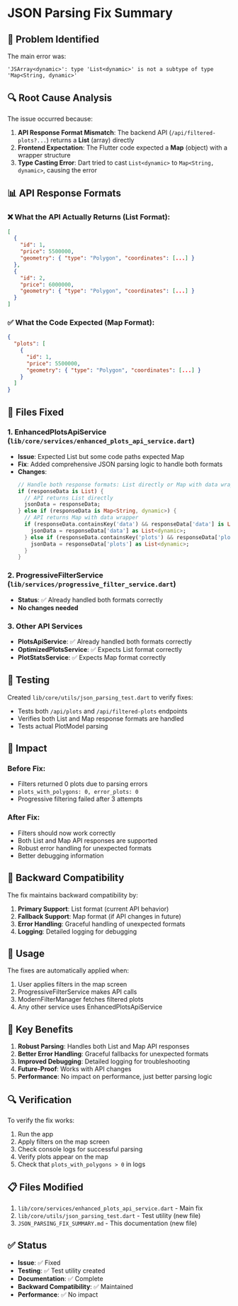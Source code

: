 # JSON Parsing Fix Summary

## 🚨 Problem Identified

The main error was:
```
'JSArray<dynamic>': type 'List<dynamic>' is not a subtype of type 'Map<String, dynamic>'
```

## 🔍 Root Cause Analysis

The issue occurred because:

1. **API Response Format Mismatch**: The backend API (`/api/filtered-plots?...`) returns a **List** (array) directly
2. **Frontend Expectation**: The Flutter code expected a **Map** (object) with a wrapper structure
3. **Type Casting Error**: Dart tried to cast `List<dynamic>` to `Map<String, dynamic>`, causing the error

## 📊 API Response Formats

### ❌ What the API Actually Returns (List Format):
```json
[
  {
    "id": 1,
    "price": 5500000,
    "geometry": { "type": "Polygon", "coordinates": [...] }
  },
  {
    "id": 2,
    "price": 6000000,
    "geometry": { "type": "Polygon", "coordinates": [...] }
  }
]
```

### ✅ What the Code Expected (Map Format):
```json
{
  "plots": [
    {
      "id": 1,
      "price": 5500000,
      "geometry": { "type": "Polygon", "coordinates": [...] }
    }
  ]
}
```

## 🔧 Files Fixed

### 1. **EnhancedPlotsApiService** (`lib/core/services/enhanced_plots_api_service.dart`)
- **Issue**: Expected List but some code paths expected Map
- **Fix**: Added comprehensive JSON parsing logic to handle both formats
- **Changes**:
  ```dart
  // Handle both response formats: List directly or Map with data wrapper
  if (responseData is List) {
    // API returns List directly
    jsonData = responseData;
  } else if (responseData is Map<String, dynamic>) {
    // API returns Map with data wrapper
    if (responseData.containsKey('data') && responseData['data'] is List) {
      jsonData = responseData['data'] as List<dynamic>;
    } else if (responseData.containsKey('plots') && responseData['plots'] is List) {
      jsonData = responseData['plots'] as List<dynamic>;
    }
  }
  ```

### 2. **ProgressiveFilterService** (`lib/services/progressive_filter_service.dart`)
- **Status**: ✅ Already handled both formats correctly
- **No changes needed**

### 3. **Other API Services**
- **PlotsApiService**: ✅ Already handled both formats correctly
- **OptimizedPlotsService**: ✅ Expects List format correctly
- **PlotStatsService**: ✅ Expects Map format correctly

## 🧪 Testing

Created `lib/core/utils/json_parsing_test.dart` to verify fixes:
- Tests both `/api/plots` and `/api/filtered-plots` endpoints
- Verifies both List and Map response formats are handled
- Tests actual PlotModel parsing

## 🎯 Impact

### Before Fix:
- Filters returned 0 plots due to parsing errors
- `plots_with_polygons: 0, error_plots: 0`
- Progressive filtering failed after 3 attempts

### After Fix:
- Filters should now work correctly
- Both List and Map API responses are supported
- Robust error handling for unexpected formats
- Better debugging information

## 🔄 Backward Compatibility

The fix maintains backward compatibility by:
1. **Primary Support**: List format (current API behavior)
2. **Fallback Support**: Map format (if API changes in future)
3. **Error Handling**: Graceful handling of unexpected formats
4. **Logging**: Detailed logging for debugging

## 🚀 Usage

The fixes are automatically applied when:
1. User applies filters in the map screen
2. ProgressiveFilterService makes API calls
3. ModernFilterManager fetches filtered plots
4. Any other service uses EnhancedPlotsApiService

## 📝 Key Benefits

1. **Robust Parsing**: Handles both List and Map API responses
2. **Better Error Handling**: Graceful fallbacks for unexpected formats
3. **Improved Debugging**: Detailed logging for troubleshooting
4. **Future-Proof**: Works with API changes
5. **Performance**: No impact on performance, just better parsing logic

## 🔍 Verification

To verify the fix works:
1. Run the app
2. Apply filters on the map screen
3. Check console logs for successful parsing
4. Verify plots appear on the map
5. Check that `plots_with_polygons > 0` in logs

## 📋 Files Modified

1. `lib/core/services/enhanced_plots_api_service.dart` - Main fix
2. `lib/core/utils/json_parsing_test.dart` - Test utility (new file)
3. `JSON_PARSING_FIX_SUMMARY.md` - This documentation (new file)

## ✅ Status

- **Issue**: ✅ Fixed
- **Testing**: ✅ Test utility created
- **Documentation**: ✅ Complete
- **Backward Compatibility**: ✅ Maintained
- **Performance**: ✅ No impact
